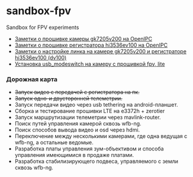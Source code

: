# sandbox-fpv
Sandbox for FPV experiments

* [Заметки о прошивке камеры gk7205v200 на OpenIPC](https://github.com/OpenIPC/sandbox-fpv/blob/master/notes_start_ivg-g2s.md)
* [Заметки о прошивке регистратора hi3536ev100 на OpenIPC](https://github.com/OpenIPC/sandbox-fpv/blob/master/notes_start_hi3536ev100.md)
* [Заметки о настройке линка на камере gk7205v200 и регистраторе hi3536ev100 (dv100)](https://github.com/OpenIPC/sandbox-fpv/blob/master/notes_link_gk7205v200_hi3536ev100.md)
* [Установка usb_modeswitch на камеру с прошивкой fpv, lite](https://github.com/OpenIPC/sandbox-fpv/blob/master/usb-modeswitch.md)

### Дорожная карта
* ~~Запуск видео с передачей с регистратора на пк.~~
* ~~Запуск одно-и двусторонней телеметрии.~~
* Запуск передачи видео через usb tethering на android-планшет.
* Сборка и тестирование прошивки LTE на e3372h + zerotier
* Запуск маршрутизации телеметрии через mavlink-router.
* Поиск путей управления камерой сквозь wfb-ng.
* Поиск способов вывода видео и osd через hdmi.
* Переключение между несколькими камерами, где одна ведущая с wfb-ng, а остальные ведомые.
* Разработка платы управления зум-объективом и способа управления имеющимися в продаже платами.
* Разработка стабилизирующего подвеса, управляемого с земли сквозь wfb-ng.
